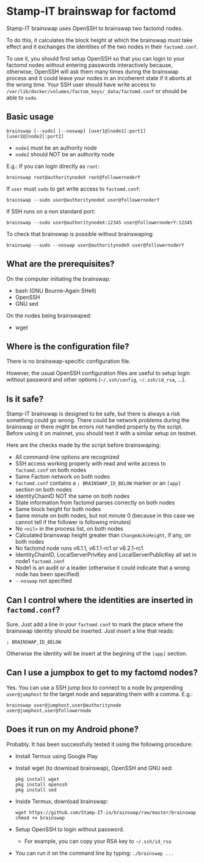 # Stamp-IT brainswap for factomd

Stamp-IT brainswap uses OpenSSH to brainswap two factomd nodes.

To do this, it calculates the block height at which the brainswap must take effect
and it exchanges the identities of the two nodes in their `factomd.conf`.

To use it, you should first setup OpenSSH so that you can login to your factomd nodes without entering passwords interactively
because, otherwise, OpenSSH will ask them many times during the brainswap process
and it could leave your nodes in an incoherent state if it aborts at the wrong time.
Your SSH user should have write access to 
`/var/lib/docker/volumes/factom_keys/_data/factomd.conf`
or should be able to `sudo`.

## Basic usage

    brainswap [--sudo] [--noswap] [user1@]node1[:port1] [user2@]node2[:port2]

* `node1` must be an authority node
* `node2` should NOT be an authority node

E.g.:
If you can login directly as `root`:

    brainswap root@authoritynodeX root@followernoderY

If `user` must `sudo` to get write access to `factomd.conf`:

    brainswap --sudo user@authoritynodeX user@followernoderY

If SSH runs on a non standard port:

    brainswap --sudo user@authoritynodeX:12345 user@followernoderY:12345

To check that brainswap is possible without brainswaping:

    brainswap --sudo --noswap user@authoritynodeX user@followernoderY

## What are the prerequisites?

On the computer initiating the brainswap:

* bash (GNU Bourne-Again SHell)
* OpenSSH
* GNU sed

On the nodes being brainswaped:

* wget

## Where is the configuration file?

There is no brainswap-specific configuration file.

However, the usual OpenSSH configuration files are useful
to setup login without password
and other options
(`~/.ssh/config`, `~/.ssh/id_rsa`, ...).

## Is it safe?

Stamp-IT brainswap is designed to be safe, but there is always a risk something could go wrong.
There could be network problems during the brainswap or there might be errors not handled properly by the script.
Before using it on mainnet, you should test it with a similar setup on testnet.

Here are the checks made by the script before brainswaping:

* All command-line options are recognized
* SSH access working properly with read and write access to `factomd.conf` on both nodes
* Same Factom network on both nodes
* `factomd.conf` contains a `; BRAINSWAP_ID_BELOW` marker or an `[app]` section on both nodes
* IdentityChainID NOT the same on both nodes
* State information from factomd parses correctly on both nodes
* Same block height for both nodes
* Same minute on both nodes, but not minute 0 (because in this case we cannot tell if the follower is following minutes)
* No `<nil>` in the process list, on both nodes
* Calculated brainswap height greater than `ChangeAcksHeight`, if any, on both nodes
* No factomd node runs v6.1.1, v6.1.1-rc1 or v6.2.1-rc1
* IdentityChainID, LocalServerPrivKey and LocalServerPublicKey all set in node1 `factomd.conf`
* Node1 is an audit or a leader (otherwise it could indicate that a wrong node has been specified)
* `--noswap` not specified


## Can I control where the identities are inserted in `factomd.conf`?

Sure. Just add a line in your `factomd.conf` to mark the place where the brainswap identity should be inserted.
Just insert a line that reads:

    ; BRAINSWAP_ID_BELOW

Otherwise the identity will be insert at the begining of the `[app]` section.

## Can I use a jumpbox to get to my factomd nodes?

Yes. You can use a SSH jump box to connect to a node by prepending `user@jumphost` to the target node and separating them with a comma.
E.g.:

    brainswap user@jumphost,user@authoritynode user@jumphost,user@followernode


## Does it run on my Android phone?

Probably. It has been successfully tested it using the following procedure:

* Install Termux using Google Play
* Install wget (to download brainswap), OpenSSH and GNU sed:

      pkg install wget
      pkg install openssh
      pkg install sed

* Inside Termux, download brainswap:

      wget https://github.com/Stamp-IT-io/brainswap/raw/master/brainswap
      chmod +x brainswap

* Setup OpenSSH to login without password.
  * For example, you can copy your RSA key to `~/.ssh/id_rsa`

* You can run it on the command line by typing: `./brainswap ...`
